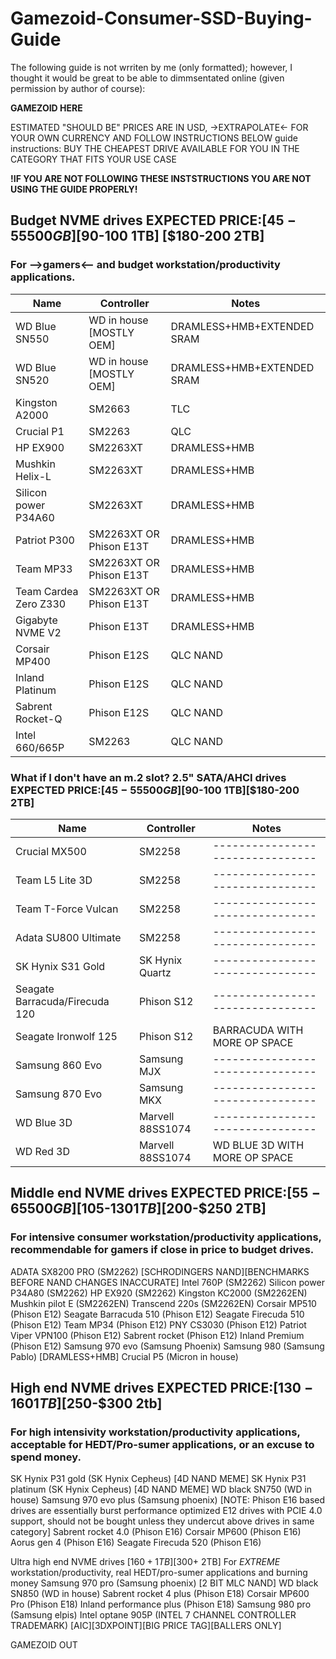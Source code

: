 # Gamezoid-Consumer-SSD-Buying-Guide

The following guide is not wrriten by me (only formatted); however, I thought it would be great to be able to dimmsentated online (given permission by author of course):

**GAMEZOID HERE**

ESTIMATED "SHOULD BE" PRICES ARE IN USD, ->EXTRAPOLATE<- FOR YOUR OWN CURRENCY AND FOLLOW INSTRUCTIONS BELOW
guide instructions: BUY THE CHEAPEST DRIVE AVAILABLE FOR YOU IN THE CATEGORY THAT FITS YOUR USE CASE

**!IF YOU ARE NOT FOLLOWING THESE INSTSTRUCTIONS YOU ARE NOT USING THE GUIDE PROPERLY!**

## Budget NVME drives EXPECTED PRICE:[$45-55 500GB] [$90-100 1TB] [$180-200 2TB]

### For -->gamers<-- and budget workstation/productivity applications.

  | Name                                      | Controller                             | Notes                            |
  | ----------------------------------------- | -------------------------------------- | -------------------------------- |
  | WD Blue SN550                             | WD in house [MOSTLY OEM]               | DRAMLESS+HMB+EXTENDED SRAM       |
  | WD Blue SN520                             | WD in house [MOSTLY OEM]               | DRAMLESS+HMB+EXTENDED SRAM       |
  | Kingston A2000                            | SM2663                                 | TLC                              |
  | Crucial P1                                | SM2263                                 | QLC                              |
  | HP EX900                                  | SM2263XT                               | DRAMLESS+HMB                     |
  | Mushkin Helix-L                           | SM2263XT                               | DRAMLESS+HMB                     |  
  | Silicon power P34A60                      | SM2263XT                               | DRAMLESS+HMB                     |
  | Patriot P300                              | SM2263XT OR Phison E13T                | DRAMLESS+HMB                     |
  | Team MP33                                 | SM2263XT OR Phison E13T                | DRAMLESS+HMB                     |
  | Team Cardea Zero Z330                     | SM2263XT OR Phison E13T                | DRAMLESS+HMB                     |
  | Gigabyte NVME V2                          | Phison E13T                            | DRAMLESS+HMB                     |
  | Corsair MP400                             | Phison E12S                            | QLC NAND                         |
  | Inland Platinum                           | Phison E12S                            | QLC NAND                         |
  | Sabrent Rocket-Q                          | Phison E12S                            | QLC NAND                         |
  | Intel 660/665P                            | SM2263                                 | QLC NAND                         |
  
  
  
### What if I don't have an m.2 slot? 2.5" SATA/AHCI drives EXPECTED PRICE:[$45-55 500GB][$90-100 1TB][$180-200 2TB]
  | Name                                      | Controller                             | Notes                            |
  | ----------------------------------------- | -------------------------------------- | -------------------------------- |
  | Crucial MX500                             | SM2258                                 | -------------------------------- |
  | Team L5 Lite 3D                           | SM2258                                 | -------------------------------- |
  | Team T-Force Vulcan                       | SM2258                                 | -------------------------------- |
  | Adata SU800 Ultimate                      | SM2258                                 | -------------------------------- |
  | SK Hynix S31 Gold                         | SK Hynix Quartz                        | -------------------------------- |
  | Seagate Barracuda/Firecuda 120            | Phison S12                             | -------------------------------- |
  | Seagate Ironwolf 125                      | Phison S12                             | BARRACUDA WITH MORE OP SPACE     |
  | Samsung 860 Evo                           | Samsung MJX                            | -------------------------------- |
  | Samsung 870 Evo                           | Samsung MKX                            | -------------------------------- |
  | WD Blue 3D                                | Marvell 88SS1074                       | -------------------------------- |
  | WD Red 3D                                 | Marvell 88SS1074                       | WD BLUE 3D WITH MORE OP SPACE    |

## Middle end NVME drives EXPECTED PRICE:[$55-65 500GB][$105-$130 1TB][$200-$250 2TB]

### For intensive consumer workstation/productivity applications, recommendable for gamers if close in price to budget drives.
ADATA SX8200 PRO (SM2262) [SCHRODINGERS NAND][BENCHMARKS BEFORE NAND CHANGES INACCURATE]
Intel 760P (SM2262) 
Silicon power P34A80 (SM2262)
HP EX920 (SM2262)
Kingston KC2000 (SM2262EN)
Mushkin pilot E (SM2262EN)
Transcend 220s (SM2262EN)
Corsair MP510 (Phison E12)
Seagate Barracuda 510 (Phison E12)
Seagate Firecuda 510 (Phison E12)
Team MP34 (Phison E12)
PNY CS3030 (Phison E12)
Patriot Viper VPN100 (Phison E12)
Sabrent rocket (Phison E12)
Inland Premium (Phison E12) 
Samsung 970 evo (Samsung Phoenix) 
Samsung 980 (Samsung Pablo) [DRAMLESS+HMB] 
Crucial P5 (Micron in house) 

## High end NVME drives EXPECTED PRICE:[$130-160 1TB][$250-$300 2tb]

### For high intensivity workstation/productivity applications, acceptable for HEDT/Pro-sumer applications, or an excuse to spend money.	
SK Hynix P31 gold (SK Hynix Cepheus) [4D NAND MEME]
SK Hynix P31 platinum (SK Hynix Cepheus) [4D NAND MEME]
WD black SN750 (WD in house)
Samsung 970 evo plus (Samsung phoenix)
[NOTE: Phison E16 based drives are essentially burst performance optimized E12 drives with PCIE 4.0 support, should not be bought unless they undercut above drives in same category]
Sabrent rocket 4.0 (Phison E16)
Corsair MP600 (Phison E16)
Aorus gen 4 (Phison E16)
Seagate Firecuda 520 (Phison E16)



Ultra high end NVME drives [$160+ 1TB] [$300+ 2TB]
For *EXTREME* workstation/productivity, real HEDT/pro-sumer applications and burning money
Samsung 970 pro (Samsung phoenix) [2 BIT MLC NAND]
WD black SN850 (WD in house) 
Sabrent rocket 4 plus (Phison E18)
Corsair MP600 Pro (Phison E18)
Inland performance plus (Phison E18)
Samsung 980 pro (Samsung elpis)
Intel optane 905P (INTEL 7 CHANNEL CONTROLLER TRADEMARK) [AIC][3DXPOINT][BIG PRICE TAG][BALLERS ONLY]

GAMEZOID OUT



